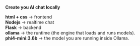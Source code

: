 **Create you AI chat locally**

**html + css** -> frontend <br>
**Nodejs** -> realtime chat <br>
**Flask** -> backend <br>
**ollama** -> the runtime (the engine that loads and runs models). <br>
**phi4-mini:3.8b** -> the model you are running inside Ollama. <br>
